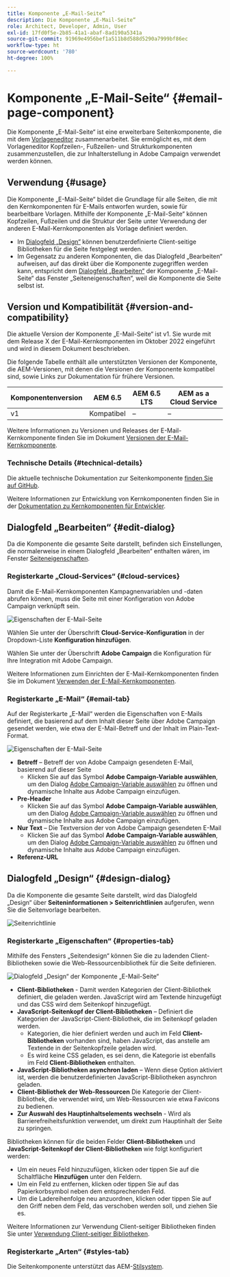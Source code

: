 ```yaml
---
title: Komponente „E-Mail-Seite“
description: Die Komponente „E-Mail-Seite“
role: Architect, Developer, Admin, User
exl-id: 17fd0f5e-2b85-41a1-abaf-8ad190a5341a
source-git-commit: 91969e4956bef1a511b8d588d5290a7999bf86ec
workflow-type: ht
source-wordcount: '780'
ht-degree: 100%

---
```



# Komponente „E-Mail-Seite“ {#email-page-component}

Die Komponente „E-Mail-Seite“ ist eine erweiterbare Seitenkomponente, die mit dem [Vorlageneditor](https://experienceleague.adobe.com/docs/experience-manager-cloud-service/sites/authoring/features/templates.html?lang=de) zusammenarbeitet. Sie ermöglicht es, mit dem Vorlageneditor Kopfzeilen-, Fußzeilen- und Strukturkomponenten zusammenzustellen, die zur Inhalterstellung in Adobe Campaign verwendet werden können.

## Verwendung {#usage}

Die Komponente „E-Mail-Seite“ bildet die Grundlage für alle Seiten, die mit den Kernkomponenten für E-Mails entworfen wurden, sowie für bearbeitbare Vorlagen. Mithilfe der Komponente „E-Mail-Seite“ können Kopfzeilen, Fußzeilen und die Struktur der Seite unter Verwendung der anderen E-Mail-Kernkomponenten als Vorlage definiert werden.

* Im [Dialogfeld „Design“](#design-dialog) können benutzerdefinierte Client-seitige Bibliotheken für die Seite festgelegt werden.
* Im Gegensatz zu anderen Komponenten, die das Dialogfeld „Bearbeiten“ aufweisen, auf das direkt über die Komponente zugegriffen werden kann, entspricht dem [Dialogfeld „Bearbeiten“](#edit-dialog) der Komponente „E-Mail-Seite“ das Fenster „Seiteneigenschaften“, weil die Komponente die Seite selbst ist.

## Version und Kompatibilität {#version-and-compatibility}

Die aktuelle Version der Komponente „E-Mail-Seite“ ist v1. Sie wurde mit dem Release X der E-Mail-Kernkomponenten im Oktober 2022 eingeführt und wird in diesem Dokument beschrieben.

Die folgende Tabelle enthält alle unterstützten Versionen der Komponente, die AEM-Versionen, mit denen die Versionen der Komponente kompatibel sind, sowie Links zur Dokumentation für frühere Versionen.

| Komponentenversion | AEM 6.5 | AEM 6.5 LTS | AEM as a Cloud Service |
|---|---|---|---|
| v1 | Kompatibel | – | – |

Weitere Informationen zu Versionen und Releases der E-Mail-Kernkomponente finden Sie im Dokument [Versionen der E-Mail-Kernkomponente](/help/email/versions.md).

### Technische Details {#technical-details}

Die aktuelle technische Dokumentation zur Seitenkomponente [finden Sie auf GitHub](https://adobe.com/go/aem_cmp_tech_email_page_v1).

Weitere Informationen zur Entwicklung von Kernkomponenten finden Sie in der [Dokumentation zu Kernkomponenten für Entwickler](/help/developing/overview.md).

## Dialogfeld „Bearbeiten“ {#edit-dialog}

Da die Komponente die gesamte Seite darstellt, befinden sich Einstellungen, die normalerweise in einem Dialogfeld „Bearbeiten“ enthalten wären, im Fenster [Seiteneigenschaften](https://experienceleague.adobe.com/docs/experience-manager-cloud-service/sites/authoring/fundamentals/page-properties.html?lang=de).

### Registerkarte „Cloud-Services“ {#cloud-services}

Damit die E-Mail-Kernkomponenten Kampagnenvariablen und -daten abrufen können, muss die Seite mit einer Konfigeration von Adobe Campaign verknüpft sein.

![Eigenschaften der E-Mail-Seite](/help/email/assets/email-page-properties.png)

Wählen Sie unter der Überschrift **Cloud-Service-Konfiguration** in der Dropdown-Liste **Konfiguration hinzufügen**.

Wählen Sie unter der Überschrift **Adobe Campaign** die Konfiguration für Ihre Integration mit Adobe Campaign.

Weitere Informationen zum Einrichten der E-Mail-Kernkomponenten finden Sie im Dokument [Verwenden der E-Mail-Kernkomponenten](/help/email/using.md).

### Registerkarte „E-Mail“ {#email-tab}

Auf der Registerkarte „E-Mail“ werden die Eigenschaften von E-Mails definiert, die basierend auf dem Inhalt dieser Seite über Adobe Campaign gesendet werden, wie etwa der E-Mail-Betreff und der Inhalt im Plain-Text-Format.

![Eigenschaften der E-Mail-Seite](/help/email/assets/email-page-properties-email.png)

* **Betreff** – Betreff der von Adobe Campaign gesendeten E-Mail, basierend auf dieser Seite
   * Klicken Sie auf das Symbol **Adobe Campaign-Variable auswählen**, um den Dialog [Adobe Campaign-Variable auswählen](/help/email/campaign-variables.md) zu öffnen und dynamische Inhalte aus Adobe Campaign einzufügen.
* **Pre-Header**
   * Klicken Sie auf das Symbol **Adobe Campaign-Variable auswählen**, um den Dialog [Adobe Campaign-Variable auswählen](/help/email/campaign-variables.md) zu öffnen und dynamische Inhalte aus Adobe Campaign einzufügen.
* **Nur Text** – Die Textversion der von Adobe Campaign gesendeten E-Mail
   * Klicken Sie auf das Symbol **Adobe Campaign-Variable auswählen**, um den Dialog [Adobe Campaign-Variable auswählen](/help/email/campaign-variables.md) zu öffnen und dynamische Inhalte aus Adobe Campaign einzufügen.
* **Referenz-URL**

## Dialogfeld „Design“ {#design-dialog}

Da die Komponente die gesamte Seite darstellt, wird das Dialogfeld „Design“ über **Seiteninformationen > Seitenrichtlinien** aufgerufen, wenn Sie die Seitenvorlage bearbeiten.

![Seitenrichtlinie](/help/assets/page-policy.png)

### Registerkarte „Eigenschaften“ {#properties-tab}

Mithilfe des Fensters „Seitendesign“ können Sie die zu ladenden Client-Bibliotheken sowie die Web-Ressourcenbibliothek für die Seite definieren.

![Dialogfeld „Design“ der Komponente „E-Mail-Seite“](/help/email/assets/email-page-design.png)

* **Client-Bibliotheken** - Damit werden Kategorien der Client-Bibliothek definiert, die geladen werden. JavaScript wird am Textende hinzugefügt und das CSS wird dem Seitenkopf hinzugefügt.
* **JavaScript-Seitenkopf der Client-Bibliotheken** – Definiert die Kategorien der JavaScript-Client-Bibliothek, die im Seitenkopf geladen werden.
   * Kategorien, die hier definiert werden und auch im Feld **Client-Bibliotheken** vorhanden sind, haben JavaScript, das anstelle am Textende in der Seitenkopfzeile geladen wird.
   * Es wird keine CSS geladen, es sei denn, die Kategorie ist ebenfalls im Feld **Client-Bibliotheken** enthalten.
* **JavaScript-Bibliotheken asynchron laden** – Wenn diese Option aktiviert ist, werden die benutzerdefinierten JavaScript-Bibliotheken asynchron geladen.
* **Client-Bibliothek der Web-Ressourcen**
Die Kategorie der Client-Bibliothek, die verwendet wird, um Web-Ressourcen wie etwa Favicons zu bedienen.
* **Zur Auswahl des Hauptinhaltselements wechseln** - Wird als Barrierefreiheitsfunktion verwendet, um direkt zum Hauptinhalt der Seite zu springen.

Bibliotheken können für die beiden Felder **Client-Bibliotheken** und **JavaScript-Seitenkopf der Client-Bibliotheken** wie folgt konfiguriert werden:

* Um ein neues Feld hinzuzufügen, klicken oder tippen Sie auf die Schaltfläche **Hinzufügen** unter den Feldern.
* Um ein Feld zu entfernen, klicken oder tippen Sie auf das Papierkorbsymbol neben dem entsprechenden Feld.
* Um die Ladereihenfolge neu anzuordnen, klicken oder tippen Sie auf den Griff neben dem Feld, das verschoben werden soll, und ziehen Sie es.

Weitere Informationen zur Verwendung Client-seitiger Bibliotheken finden Sie unter [Verwendung Client-seitiger Bibliotheken](https://helpx.adobe.com/de/experience-manager/6-5/sites/developing/using/clientlibs.html).

### Registerkarte „Arten“ {#styles-tab}

Die Seitenkomponente unterstützt das AEM-[Stilsystem](/help/get-started/authoring.md#component-styling).
